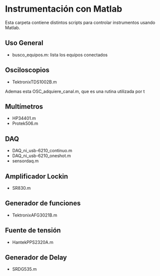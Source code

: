 Instrumentación con Matlab
==========================

Esta carpeta contiene distintos scripts para controlar instrumentos
usando Matlab.


Uso General
-----------

 * busco_equipos.m: lista los equipos conectados


Osciloscopios
-------------

 * TektronixTDS1002B.m

Ademas esta OSC_adquiere_canal.m, que es una rutina utilizada por t


Multímetros
-----------

 * HP34401.m
 * Protek506.m
 

DAQ
---

 * DAQ_ni_usb-6210_continuo.m
 * DAQ_ni_usb-6210_oneshot.m
 * sensordaq.m


Amplificador Lockin
-------------------

  * SR830.m


Generador de funciones
----------------------

  * TektronixAFG3021B.m


Fuente de tensión
-----------------

  * HantekPPS2320A.m


Generador de Delay
------------------

  * SRDG535.m


